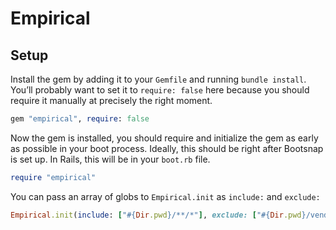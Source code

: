 # Empirical

## Setup

Install the gem by adding it to your `Gemfile` and running `bundle install`. You’ll probably want to set it to `require: false` here because you should require it manually at precisely the right moment.

```ruby
gem "empirical", require: false
```

Now the gem is installed, you should require and initialize the gem as early as possible in your boot process. Ideally, this should be right after Bootsnap is set up. In Rails, this will be in your `boot.rb` file.

```ruby
require "empirical"
```

You can pass an array of globs to `Empirical.init` as `include:` and `exclude:`

```ruby
Empirical.init(include: ["#{Dir.pwd}/**/*"], exclude: ["#{Dir.pwd}/vendor/**/*"])
```
